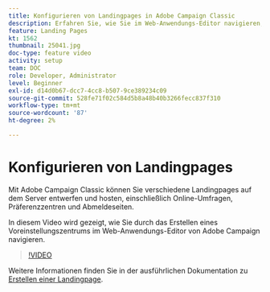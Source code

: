 ```yaml
---
title: Konfigurieren von Landingpages in Adobe Campaign Classic
description: Erfahren Sie, wie Sie im Web-Anwendungs-Editor navigieren, indem Sie ein Voreinstellungscenter erstellen.
feature: Landing Pages
kt: 1562
thumbnail: 25041.jpg
doc-type: feature video
activity: setup
team: DOC
role: Developer, Administrator
level: Beginner
exl-id: d14d0b67-dcc7-4cc8-b507-9ce389234c09
source-git-commit: 528fe71f02c584d5b8a48b40b3266fecc837f310
workflow-type: tm+mt
source-wordcount: '87'
ht-degree: 2%

---
```


# Konfigurieren von Landingpages

Mit Adobe Campaign Classic können Sie verschiedene Landingpages auf dem Server entwerfen und hosten, einschließlich Online-Umfragen, Präferenzzentren und Abmeldeseiten.

In diesem Video wird gezeigt, wie Sie durch das Erstellen eines Voreinstellungszentrums im Web-Anwendungs-Editor von Adobe Campaign navigieren.

>[!VIDEO](https://video.tv.adobe.com/v/25041?quality=12)

Weitere Informationen finden Sie in der ausführlichen Dokumentation zu [Erstellen einer Landingpage](https://experienceleague.adobe.com/docs/campaign-classic/using/designing-content/editing-html-content/creating-a-landing-page.html).
